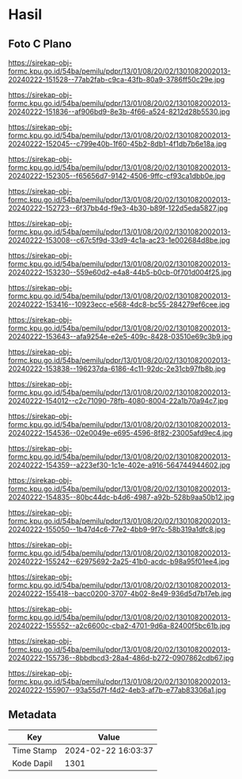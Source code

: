 # Hasil

## Foto C Plano

https://sirekap-obj-formc.kpu.go.id/54ba/pemilu/pdpr/13/01/08/20/02/1301082002013-20240222-151528--77ab2fab-c9ca-43fb-80a9-3786ff50c29e.jpg

https://sirekap-obj-formc.kpu.go.id/54ba/pemilu/pdpr/13/01/08/20/02/1301082002013-20240222-151836--af906bd9-8e3b-4f66-a524-8212d28b5530.jpg

https://sirekap-obj-formc.kpu.go.id/54ba/pemilu/pdpr/13/01/08/20/02/1301082002013-20240222-152045--c799e40b-1f60-45b2-8db1-4f1db7b6e18a.jpg

https://sirekap-obj-formc.kpu.go.id/54ba/pemilu/pdpr/13/01/08/20/02/1301082002013-20240222-152305--f65656d7-9142-4506-9ffc-cf93ca1dbb0e.jpg

https://sirekap-obj-formc.kpu.go.id/54ba/pemilu/pdpr/13/01/08/20/02/1301082002013-20240222-152723--6f37bb4d-f9e3-4b30-b89f-122d5eda5827.jpg

https://sirekap-obj-formc.kpu.go.id/54ba/pemilu/pdpr/13/01/08/20/02/1301082002013-20240222-153008--c67c5f9d-33d9-4c1a-ac23-1e002684d8be.jpg

https://sirekap-obj-formc.kpu.go.id/54ba/pemilu/pdpr/13/01/08/20/02/1301082002013-20240222-153230--559e60d2-e4a8-44b5-b0cb-0f701d004f25.jpg

https://sirekap-obj-formc.kpu.go.id/54ba/pemilu/pdpr/13/01/08/20/02/1301082002013-20240222-153416--10923ecc-e568-4dc8-bc55-284279ef6cee.jpg

https://sirekap-obj-formc.kpu.go.id/54ba/pemilu/pdpr/13/01/08/20/02/1301082002013-20240222-153643--afa9254e-e2e5-409c-8428-03510e69c3b9.jpg

https://sirekap-obj-formc.kpu.go.id/54ba/pemilu/pdpr/13/01/08/20/02/1301082002013-20240222-153838--196237da-6186-4c11-92dc-2e31cb97fb8b.jpg

https://sirekap-obj-formc.kpu.go.id/54ba/pemilu/pdpr/13/01/08/20/02/1301082002013-20240222-154012--c2c71090-78fb-4080-8004-22a1b70a94c7.jpg

https://sirekap-obj-formc.kpu.go.id/54ba/pemilu/pdpr/13/01/08/20/02/1301082002013-20240222-154536--02e0049e-e695-4596-8f82-23005afd9ec4.jpg

https://sirekap-obj-formc.kpu.go.id/54ba/pemilu/pdpr/13/01/08/20/02/1301082002013-20240222-154359--a223ef30-1c1e-402e-a916-564744944602.jpg

https://sirekap-obj-formc.kpu.go.id/54ba/pemilu/pdpr/13/01/08/20/02/1301082002013-20240222-154835--80bc44dc-b4d6-4987-a92b-528b9aa50b12.jpg

https://sirekap-obj-formc.kpu.go.id/54ba/pemilu/pdpr/13/01/08/20/02/1301082002013-20240222-155050--1b47d4c6-77e2-4bb9-9f7c-58b319a1dfc8.jpg

https://sirekap-obj-formc.kpu.go.id/54ba/pemilu/pdpr/13/01/08/20/02/1301082002013-20240222-155242--62975692-2a25-41b0-acdc-b98a95f01ee4.jpg

https://sirekap-obj-formc.kpu.go.id/54ba/pemilu/pdpr/13/01/08/20/02/1301082002013-20240222-155418--bacc0200-3707-4b02-8e49-936d5d7b17eb.jpg

https://sirekap-obj-formc.kpu.go.id/54ba/pemilu/pdpr/13/01/08/20/02/1301082002013-20240222-155552--a2c6600c-cba2-4701-9d6a-82400f5bc61b.jpg

https://sirekap-obj-formc.kpu.go.id/54ba/pemilu/pdpr/13/01/08/20/02/1301082002013-20240222-155736--8bbdbcd3-28a4-486d-b272-0907862cdb67.jpg

https://sirekap-obj-formc.kpu.go.id/54ba/pemilu/pdpr/13/01/08/20/02/1301082002013-20240222-155907--93a55d7f-f4d2-4eb3-af7b-e77ab83306a1.jpg


## Metadata

| Key        | Value               |
| ---------- | ------------------- |
| Time Stamp | 2024-02-22 16:03:37 |
| Kode Dapil | 1301                |



